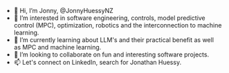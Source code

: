 - 👋 Hi, I’m Jonny, @JonnyHuessyNZ
- 👀 I’m interested in software engineering, controls, model predictive control (MPC), optimization, robotics and the interconnection to machine learning.
- 🌱 I’m currently learning about LLM's and their practical benefit as well as MPC and machine learning.
- 💞️ I’m looking to collaborate on fun and interesting software projects.
- 📫 Let's connect on LinkedIn, search for Jonathan Huessy.

<!---
JonnyHuessyNZ/JonnyHuessyNZ is a ✨ special ✨ repository because its `README.md` (this file) appears on your GitHub profile.
You can click the Preview link to take a look at your changes.
--->
